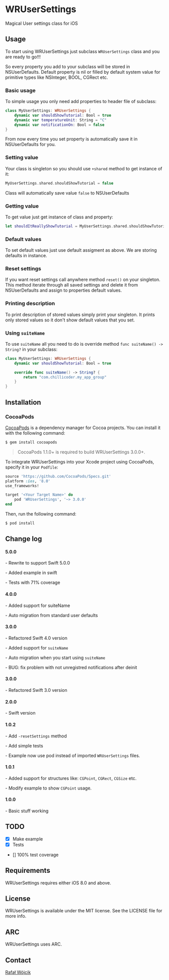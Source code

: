 # WRUserSettings
Magical User settings class for iOS

## Usage

To start using WRUserSettings just subclass ```WRUserSettings``` class and you are ready to go!!!

So every property you add to your subclass will be stored in NSUserDefaults. Default property is nil or filled by default system value for primitive types like NSInteger, BOOL, CGRect etc.

### Basic usage

To simple usage you only need add properties to header file of subclass:

```swift
class MyUserSettings: WRUserSettings {
	dynamic var shouldShowTutorial: Bool = true
	dynamic var temperatureUnit: String = "C"
	dynamic var notificationOn: Bool = false
}
```

From now every time you set property is automatically save it in NSUserDefaults for you.

### Setting value

Your class is singleton so you should use ```+shared``` method to get instance of it:

```swift
MyUserSettings.shared.shouldShowTutorial = false
```

Class will automatically save value ```false``` to NSUserDefaults

### Getting value

To get value just get instance of class and property:

```swift
let shouldItReallyShowTutorial = MyUserSettings.shared.shouldShowTutorial
```

### Default values

To set default values just use default assigment as above. We are storing defaults in instance.

### Reset settings

If you want reset settings call anywhere method ```reset()``` on your singleton. This method iterate through all saved settings and delete it from NSUserDefaults and assign to properties default values.

### Printing description

To print description of stored values simply print your singleton. It prints only stored values so it don't show default values that you set.

### Using `suiteName`

To use `suiteName` all you need to do is override method `func suiteName() -> String?` in your subclass:

```swift
class MyUserSettings: WRUserSettings {
	dynamic var shouldShowTutorial: Bool = true

	override func suiteName() -> String? {
        return "com.chillicoder.my_app_group"
    }
}
```

## Installation

### CocoaPods

[CocoaPods](http://cocoapods.org) is a dependency manager for Cocoa projects. You can install it with the following command:

```bash
$ gem install cocoapods
```

> CocoaPods 1.1.0+ is required to build WRUserSettings 3.0.0+.

To integrate WRUserSettings into your Xcode project using CocoaPods, specify it in your `Podfile`:

```ruby
source 'https://github.com/CocoaPods/Specs.git'
platform :ios, '8.0'
use_frameworks!

target '<Your Target Name>' do
    pod 'WRUserSettings', '~> 3.0.0'
end
```

Then, run the following command:

```bash
$ pod install
```

## Change log

#### 5.0.0

\- Rewrite to support Swift 5.0.0

\- Added example in swift

\- Tests with 71% coverage

#### 4.0.0

\- Added support for suiteName

\- Auto migration from standard user defaults

#### 3.0.0

\- Refactored Swift 4.0 version

\- Added support for `suiteName`

\- Auto migration when you start using `suiteName`

\- BUG: fix problem with not unregistred notifications after deinit

#### 3.0.0

\- Refactored Swift 3.0 version

#### 2.0.0

\- Swift version

#### 1.0.2

\- Add ```-resetSettings``` method

\- Add simple tests

\- Example now use pod instead of imported ```WRUserSettings``` files.

#### 1.0.1

\- Added support for structures like: ```CGPoint```, ```CGRect```, ```CGSize``` etc.

\- Modify example to show ```CGPoint``` usage.

#### 1.0.0

\- Basic stuff working

## TODO

* [x] Make example
* [x] Tests
* [] 100% test coverage

## Requirements

WRUserSettings requires either iOS 8.0 and above.

## License

WRUserSettings is available under the MIT license. See the LICENSE file for more info.

## ARC

WRUserSettings uses ARC.

## Contact

[Rafał Wójcik](https://rwojcik.me)
